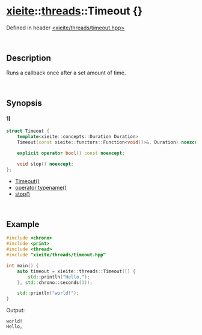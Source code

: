 # [xieite](../../xieite.md)\:\:[threads](../../threads.md)\:\:Timeout \{\}
Defined in header [<xieite/threads/timeout.hpp>](../../../include/xieite/threads/timeout.hpp)

&nbsp;

## Description
Runs a callback once after a set amount of time.

&nbsp;

## Synopsis
#### 1)
```cpp
struct Timeout {
    template<xieite::concepts::Duration Duration>
    Timeout(const xieite::functors::Function<void()>&, Duration) noexcept;

    explicit operator bool() const noexcept;

    void stop() noexcept;
};
```
- [Timeout\(\)](./structures/timeout/1/operators/constructor.md)
- [operator typename\(\)](./structures/timeout/1/operators/cast.md)
- [stop\(\)](./structures/timeout/1/stop.md)

&nbsp;

## Example
```cpp
#include <chrono>
#include <print>
#include <thread>
#include "xieite/threads/timeout.hpp"

int main() {
    auto timeout = xieite::threads::Timeout([] {
        std::println("Hello,");
    }, std::chrono::seconds(3));

    std::println("world!");
}
```
Output:
```
world!
Hello,
```
